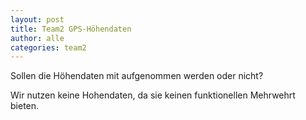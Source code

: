 ```yaml
---
layout: post
title: Team2 GPS-Höhendaten
author: alle
categories: team2
---
```


Sollen die Höhendaten mit aufgenommen werden oder nicht?

Wir nutzen keine Hohendaten, da sie keinen funktionellen Mehrwehrt bieten.

